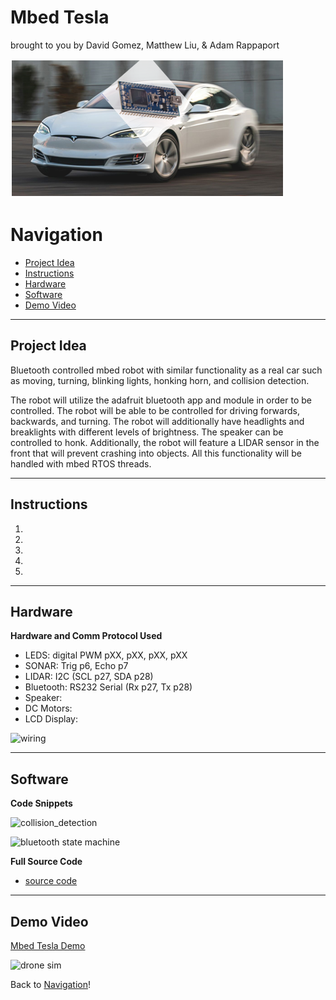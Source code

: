 # Mbed Tesla

brought to you by David Gomez, Matthew Liu, & Adam Rappaport
  
![Mbed Tesla](./assets/mbedtesla.png)

# Navigation <a name ="navi"></a>
- [Project Idea](#projectidea)  
- [Instructions](#instructions)  
- [Hardware](#hardware)  
- [Software](#software)  
- [Demo Video](#demo)

---
## Project Idea <a name = "projectidea"></a>
Bluetooth controlled mbed robot with similar functionality as a real car such as moving, turning, blinking lights, honking horn, and collision detection.  

The robot will utilize the adafruit bluetooth app and module in order to be controlled. The robot will be able to be controlled for driving forwards, backwards, and turning. The robot will additionally have headlights and breaklights with different levels of brightness. The speaker can be controlled to honk. Additionally, the robot will feature a LIDAR sensor in the front that will prevent crashing into objects. All this functionality will be handled with mbed RTOS threads.  

----
## Instructions <a name = "instructions"></a>

1.  
2.  
3.  
4.  
5.   

----
## Hardware <a name = "hardware"></a> 
**Hardware and Comm Protocol Used**  
- LEDS: digital PWM pXX, pXX, pXX, pXX 
- SONAR: Trig p6, Echo p7  
- LIDAR: I2C (SCL p27, SDA p28)  
- Bluetooth: RS232 Serial (Rx p27, Tx p28)  
- Speaker:  
- DC Motors:  
- LCD Display:  

![wiring](./assets/wiring.jpg) 

----
## Software <a name = "software"></a> 
**Code Snippets**  

![collision_detection](./assets/collision_detection.jpg)  

![bluetooth state machine](./assets/state_machine.jpg)  

**Full Source Code**  
- [source code](https://drive.google.com/drive/folders/1TNty7M6peybXFbq6Ig-HpSm_tmf9db-7?usp=sharing)  

----
## Demo Video <a name = "demo"></a>

[Mbed Tesla Demo](https://clipchamp.com/watch/pJKSNSl9IBr)  

![drone sim](https://clipchamp.com/watch/pJKSNSl9IBr)  

Back to [Navigation](#navi)!
